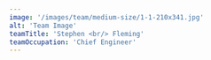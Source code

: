 ```yaml
---
image: '/images/team/medium-size/1-1-210x341.jpg'
alt: 'Team Image'
teamTitle: 'Stephen <br/> Fleming'
teamOccupation: 'Chief Engineer'
---
```


